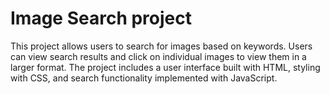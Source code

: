 # Image Search project  
 This project allows users to search for images based on keywords.
 Users can view search results and click on individual images to view them in a larger format. The project includes a user interface built with HTML, styling with CSS, and search functionality implemented with JavaScript.
 